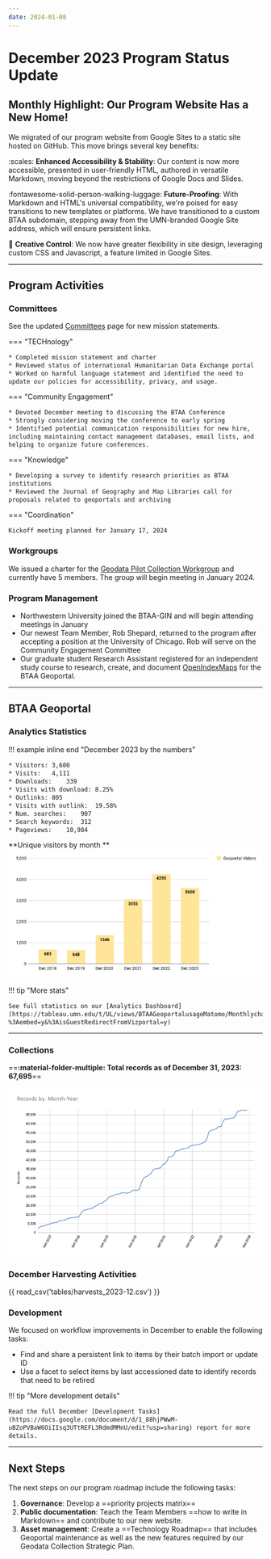 ```yaml
---
date: 2024-01-08
---
```


# December 2023 Program Status Update

<!-- more -->

## Monthly Highlight: Our Program Website Has a New Home!

We migrated of our program website from Google Sites to a static site hosted on GitHub. This move brings several key benefits:



:scales: **Enhanced Accessibility & Stability**: Our content is now more accessible, presented in user-friendly HTML, authored in versatile Markdown, moving beyond the restrictions of Google Docs and Slides.

:fontawesome-solid-person-walking-luggage: **Future-Proofing**: With Markdown and HTML's universal compatibility, we're poised for easy transitions to new templates or platforms. We have transitioned to a custom BTAA subdomain, stepping away from the UMN-branded Google Site address, which will ensure persistent links.

:art: **Creative Control**: We now have greater flexibility in site design, leveraging custom CSS and Javascript, a feature limited in Google Sites.

----

## Program Activities

### Committees

See the updated [Committees](../../about/committees.md) page for new mission statements.

<div class="grid" markdown>

=== "TECHnology"

    * Completed mission statement and charter
    * Reviewed status of international Humanitarian Data Exchange portal
    * Worked on harmful language statement and identified the need to update our policies for accessibility, privacy, and usage.

=== "Community Engagement"

    * Devoted December meeting to discussing the BTAA Conference
    * Strongly considering moving the conference to early spring
    * Identified potential communication responsibilities for new hire, including maintaining contact management databases, email lists, and helping to organize future conferences.

=== "Knowledge"

    * Developing a survey to identify research priorities as BTAA institutions
    * Reviewed the Journal of Geography and Map Libraries call for proposals related to geoportals and archiving

=== "Coordination"

	Kickoff meeting planned for January 17, 2024
</div>

### Workgroups

We issued a charter for the [Geodata Pilot Collection Workgroup](https://docs.google.com/document/d/1yVwFRsQSxGC1zbrOSFMIAU872AuBGgpowt9fGwxcnJc/edit?usp=sharing) and currently have 5 members. The group will begin meeting in January 2024. 

### Program Management

* Northwestern University joined the BTAA-GIN and will begin attending meetings in January 
* Our newest Team Member, Rob Shepard, returned to the program after accepting a position at the University of Chicago. Rob will serve on the Community Engagement Committee
* Our graduate student Research Assistant registered for an independent study course to research, create, and document [OpenIndexMaps](https://openindexmaps.org) for the BTAA Geoportal.

----

## BTAA Geoportal 

### Analytics Statistics

!!! example  inline end "December 2023 by the numbers"

    * Visitors:	3,600
    * Visits:	4,111
    * Downloads:	339
    * Visits with download:	8.25%
    * Outlinks:	805
    * Visits with outlink:	19.58%
    * Num. searches:	907
    * Search keywords:	312
    * Pageviews:	10,984




**Unique visitors by month
**![](img/2023-12-monthly-users.png)

!!! tip "More stats"

	See full statistics on our [Analytics Dashboard](https://tableau.umn.edu/t/UL/views/BTAAGeoportalusageMatomo/Monthlycharts?%3Aembed=y&%3AisGuestRedirectFromVizportal=y)

---

### Collections

==**:material-folder-multiple: Total records as of December 31, 2023: 67,695**==

![](img/records-2024-01.png)

### December Harvesting Activities

{{ read_csv('tables/harvests_2023-12.csv') }}

### Development

We focused on workflow improvements in December to enable the following tasks:

* Find and share a persistent link to items by their batch import or update ID
* Use a facet to select items by last accessioned date to identify records that need to be retired


!!! tip "More development details"

	Read the full December [Development Tasks](https://docs.google.com/document/d/1_88hjPWwM-uBZoPVBaW6OiIIsq3UTtREFL3RdmdMMnU/edit?usp=sharing) report for more details.

---

## Next Steps

The next steps on our program roadmap include the following tasks:

1. **Governance**:  Develop a ==priority projects matrix==
2. **Public documentation**: Teach the Team Members ==how to write in Markdown== and contribute to our new website.
3. **Asset management**: Create a ==Technology Roadmap== that includes Geoportal maintenance as well as the new features required by our Geodata Collection Strategic Plan.